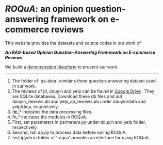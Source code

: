 # ***ROQuA***: an opinion question-answering framework on e-commerce reviews
This website provides the datasets and source codes in our work of 

***An RAG-based Opinion Question-Answering Framework on E-commerce Reviews***

We build a [demonstration plateform](http://roqua.cpolar.top/) to present our work. 

<hr>

1. The folder of 'qa-data' contains three question-answering dataset used in our work.
2. The reviews of jd, douyin and yelp can be found in [Google Drive](https://drive.google.com/drive/folders/18zInItjabNENuz6Q71lvND7nExDGj7zu?usp=sharing) . They are SQLite databases. Download these db files and put douyin_reviews.db and yelp_qa_reviews.db under douyin/data and yelp/data, respectively.
3. dp_* indicates the data processing files.
4. fn_* indicates the modules in ROQuA.
5. First, set parameters in parmeters.py under douyin and yelp folder, respectively.
6. Second, run dp.py to process data before runing ROQuA.
7. test.ipynb in folder of 'roqua' provides an interface for using ROQuA. 
